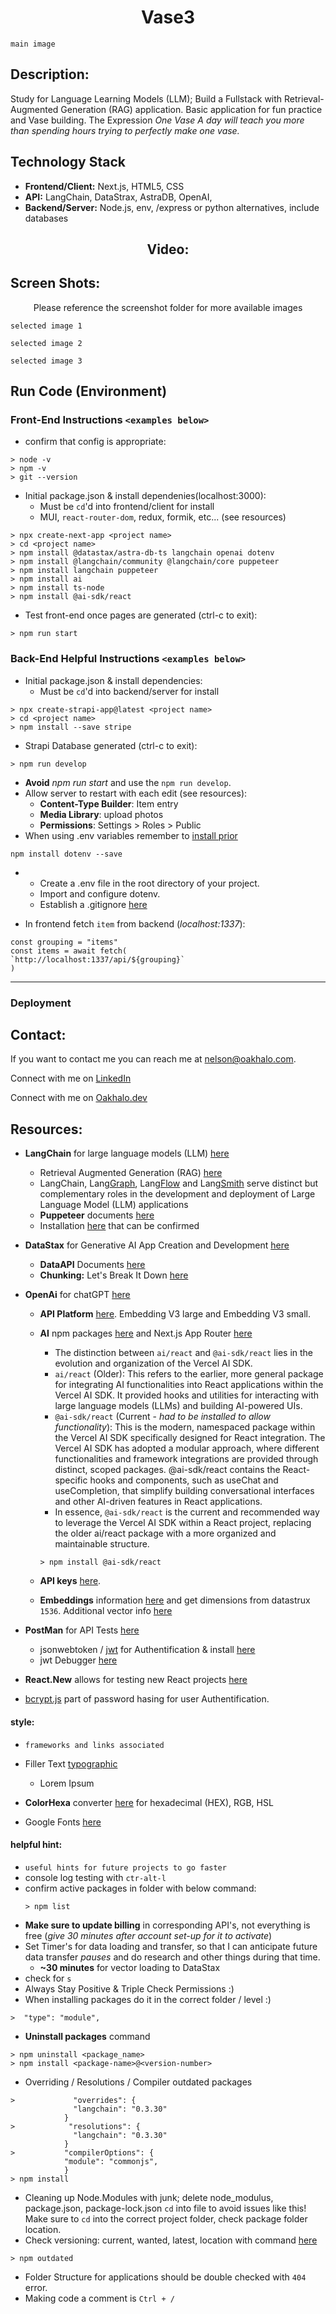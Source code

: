 <h1 align="center">Vase3</h1>

`main image`

## Description:
Study for Language Learning Models (LLM); Build a Fullstack with Retrieval-Augmented Generation (RAG) application. Basic application for fun practice and Vase building. The Expression *One Vase A day will teach you more than spending hours trying to perfectly make one vase.* 

## Technology Stack
- **Frontend/Client:** Next.js, HTML5, CSS
- **API:** LangChain, DataStrax, AstraDB, OpenAI, 
- **Backend/Server:** Node.js, env, /express or python alternatives, include databases

<h2 align="center">Video:</h2>

## Screen Shots:
<p align="center">Please reference the screenshot folder for more available images</p>

`selected image 1`

`selected image 2`

`selected image 3`

## Run Code (Environment)

### Front-End Instructions `<examples below>`
- confirm that config is appropriate:
```
> node -v
> npm -v
> git --version
```

- Initial package.json & install dependenies(localhost:3000):
    - Must be `cd`'d into frontend/client for install
    - MUI, `react-router-dom`, redux, formik, etc... (see resources)
```
> npx create-next-app <project name>
> cd <project name>
> npm install @datastax/astra-db-ts langchain openai dotenv
> npm install @langchain/community @langchain/core puppeteer
> npm install langchain puppeteer
> npm install ai
> npm install ts-node
> npm install @ai-sdk/react
```
- Test front-end once pages are generated (ctrl-c to exit):
```
> npm run start
```

### Back-End Helpful Instructions `<examples below>`
- Initial package.json & install dependencies:
    - Must be `cd`'d into backend/server for install
```
> npx create-strapi-app@latest <project name>
> cd <project name>
> npm install --save stripe
```
- Strapi Database generated (ctrl-c to exit):
```
> npm run develop
```
- **Avoid** *npm run start* and use the `npm run develop`. 
- Allow server to restart with each edit (see resources): 
    - **Content-Type Builder**: Item entry
    - **Media Library**: upload photos
    - **Permissions**: Settings > Roles > Public
- When using .env variables remember to [install prior](https://www.npmjs.com/package/dotenv/v/14.0.0)
```
npm install dotenv --save
```
-
    - Create a .env file in the root directory of your project.
    - Import and configure dotenv.
    - Establish a .gitignore [here](https://git-scm.com/docs/gitignore)

- In frontend fetch `item` from backend (*localhost:1337*):
```
const grouping = "items"
const items = await fetch(
`http://localhost:1337/api/${grouping}`
)
```
--------------------------
### Deployment


## Contact:
<!--- You can add in your linkedin, medium, stack overflow, dev.to account, etc. here --->
If you want to contact me you can reach me at <nelson@oakhalo.com>.

Connect with me on <a href="https://www.linkedin.com/in/ayla-nelson/">LinkedIn</a>

Connect with me on <a href="https://github.com/oakHalo">Oakhalo.dev</a>

## Resources:

- **LangChain** for large language models (LLM) [here](https://www.langchain.com/)
    - Retrieval Augmented Generation (RAG) [here](https://python.langchain.com/docs/tutorials/rag/)
    - LangChain, Lang[Graph](https://www.langchain.com/langgraph), Lang[Flow](https://www.langflow.org/) and Lang[Smith](https://www.langchain.com/langsmith) serve distinct but complementary roles in the development and deployment of Large Language Model (LLM) applications
    - **Puppeteer** documents [here](https://pptr.dev/)
    - Installation [here](https://js.langchain.com/docs/how_to/installation/) that can be confirmed

- **DataStax** for Generative AI App Creation and Development [here](https://www.datastax.com/)
    - **DataAPI** Documents [here](https://docs.datastax.com/en/astra-db-serverless/api-reference/collection-methods/create-collection.html)
    - **Chunking:** Let's Break It Down [here](https://www.datastax.com/blog/chunking-to-get-your-data-ai-ready)

- **OpenAi** for chatGPT [here](https://openai.com/)
    - **API Platform** [here](https://platform.openai.com/docs/overview). Embedding V3 large and Embedding V3 small. 
    - **AI** npm packages [here](https://www.npmjs.com/package/ai) and Next.js App Router [here](https://www.npmjs.com/package/ai/v/3.3.3)
        - The distinction between `ai/react` and `@ai-sdk/react` lies in the evolution and organization of the Vercel AI SDK.
        - `ai/react` (Older):
            This refers to the earlier, more general package for integrating AI functionalities into React applications within the Vercel AI SDK. It provided hooks and utilities for interacting with large language models (LLMs) and building AI-powered UIs.
        - `@ai-sdk/react` (Current - *had to be installed to allow functionality*):
            This is the modern, namespaced package within the Vercel AI SDK specifically designed for React integration. The Vercel AI SDK has adopted a modular approach, where different functionalities and framework integrations are provided through distinct, scoped packages. @ai-sdk/react contains the React-specific hooks and components, such as useChat and useCompletion, that simplify building conversational interfaces and other AI-driven features in React applications.
        - In essence, `@ai-sdk/react` is the current and recommended way to leverage the Vercel AI SDK within a React project, replacing the older ai/react package with a more organized and maintainable structure.
        ```
        > npm install @ai-sdk/react
        ```

    - **API keys** [here](https://platform.openai.com/settings/organization/api-keys).
    - **Embeddings** information [here](https://platform.openai.com/docs/guides/embeddings) and get dimensions from datastrux `1536`. Additional vector info [here](https://www.datastax.com/guides/what-is-a-vector-database)

- **PostMan** for API Tests [here](https://www.postman.com/)
    - jsonwebtoken / [jwt](https://jwt.io/) for Authentification & install [here](https://www.npmjs.com/package/jsonwebtoken)
    - jwt Debugger [here](https://jwt.io/#debugger-io)
- **React.New** allows for testing new React projects [here](react.new)
- [bcrypt.js](https://www.npmjs.com/package/bcryptjs) part of password hasing for user Authentification. 


#### **style:** 
- `frameworks and links associated`

- Filler Text [typographic](https://generator.lorem-ipsum.info/)
    - Lorem Ipsum 
- **ColorHexa** converter [here](https://www.colorhexa.com/) for hexadecimal (HEX), RGB, HSL
- Google Fonts [here](https://fonts.google.com/)

#### **helpful hint:** 
- `useful hints for future projects to go faster`
- console log testing with `ctr-alt-l` 
- confirm active packages in folder with below command: 
    ```
    > npm list
    ```
- **Make sure to update billing** in corresponding API's, not everything is free (*give 30 minutes after account set-up for it to activate*)
- Set Timer's for data loading and transfer, so that I can anticipate future data transfer *pauses* and do research and other things during that time. 
    - **~30 minutes** for vector loading to DataStax
- check for `s`
- Always Stay Positive & Triple Check Permissions :)
- When installing packages do it in the correct folder / level :) 
```
>  "type": "module",
```
- **Uninstall packages** command 
```
> npm uninstall <package_name>
> npm install <package-name>@<version-number>
```
- Overriding / Resolutions / Compiler outdated packages
```
>             "overrides": {
              "langchain": "0.3.30"
            }
>            "resolutions": {
              "langchain": "0.3.30"
            }
>           "compilerOptions": {
            "module": "commonjs",
            }
> npm install
```

- Cleaning up Node.Modules with junk; delete node_modulus, package.json, package-lock.json `cd` into file to avoid issues like this! Make sure to `cd` into the correct project folder, check package folder location. 
- Check versioning: current, wanted, latest, location with command [here](https://docs.npmjs.com/cli/v11/commands/npm-outdated)
   
 ```
> npm outdated
```

- Folder Structure for applications should be double checked with `404` error. 
- Making code a comment is `Ctrl + /`

<!-- 
### TODO stx: 
Future Structure (stx):
backend
frontend
images
screenShots [contains video link]
troubleShooting
---
https://www.youtube.com/watch?v=rQdibOsL1ps
https://www.youtube.com/watch?v=d-VKYF4Zow0
--
- **Arkiv** for scientific literature and articles from Cornel [here](https://arxiv.org/)

- npx set-up requirements
ESLint: Yes
Tailwind CSS: No
src/ directory: No
App Router: No
Import Alias: No

npm install @datastax/astra-db-ts@1.1.0
npm install langchain@0.1.36  
npm install openai@4.41.0 
---
strict set to false
---

from astrapy.info import CollectionVectorServiceOptions
from astrapy.constants import VectorMetric

collection = database.create_collection(
    "COLLECTION_NAME",
    metric=VectorMetric.DOT_PRODUCT,
    dimension=1536,
    service=CollectionVectorServiceOptions(
        provider="openai",
        model_name="text-embedding-3-small",
        authentication={
            "providerKey": "API_KEY_NAME",
        },
    ),
)


-->

